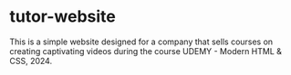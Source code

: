 # tutor-website
This is a simple website designed for a company that sells courses on creating captivating videos during the course UDEMY - Modern HTML & CSS, 2024.
